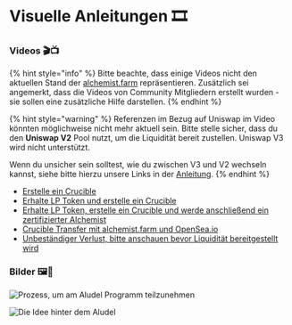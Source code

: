# Visuelle Anleitungen 🎞

### **Videos 🎬📺**

{% hint style="info" %}
Bitte beachte, dass einige Videos nicht den aktuellen Stand der [alchemist.farm](https://alchemist.farm) repräsentieren. Zusätzlich sei angemerkt, dass die Videos von Community Mitgliedern erstellt wurden - sie sollen eine zusätzliche Hilfe darstellen.
{% endhint %}

{% hint style="warning" %}
Referenzen im Bezug auf Uniswap im Video könnten möglichweise nicht mehr aktuell sein. Bitte stelle sicher, dass du den **Uniswap V2** Pool nutzt, um die Liquidität bereit zustellen. Uniswap V3 wird nicht unterstützt.

Wenn du unsicher sein solltest, wie du zwischen V3 und V2 wechseln kannst, siehe bitte hierzu unsere Links in der [Anleitung](../../alchemist-token/acquiring-and-subscribing.md).
{% endhint %}

* [Erstelle ein Crucible](https://www.youtube.com/watch?v=Rl9Rf-3Sp-8)
* [Erhalte LP Token und erstelle ein Crucible](https://www.youtube.com/watch?v=Ga1qcQ6x3as)
* [Erhalte LP Token, erstelle ein Crucible und werde anschließend ein zertifizierter Alchemist](https://www.youtube.com/watch?v=k7MO1QpqCds)
* [Crucible Transfer mit alchemist.farm und OpenSea.io](https://www.youtube.com/watch?v=i2MCYimelBM)
* [Unbeständiger Verlust, bitte anschauen bevor Liquidität bereitgestellt wird](https://www.youtube.com/watch?v=8XJ1MSTEuU0)

### **Bilder 🖼🎨**

![Prozess, um am Aludel Programm teilzunehmen](https://i.imgur.com/7sK0Jr2.png)

![Die Idee hinter dem Aludel](https://i.imgur.com/sutIhed.png)



